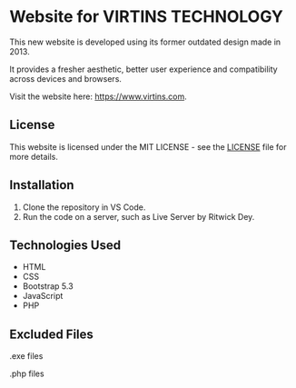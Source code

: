 
# Website for VIRTINS TECHNOLOGY

This new website is developed using its former outdated design made in 2013. 

It provides a fresher aesthetic, better user experience and compatibility across devices and browsers.

Visit the website here: https://www.virtins.com.

## License

This website is licensed under the MIT LICENSE - see the [LICENSE](https://github.com/wangyuanchi/virtins.com/blob/main/LICENSE.md) file for more details.

## Installation

1. Clone the repository in VS Code.
2. Run the code on a server, such as Live Server by Ritwick Dey.

## Technologies Used

- HTML
- CSS
- Bootstrap 5.3
- JavaScript
- PHP

## Excluded Files
.exe files

.php files
